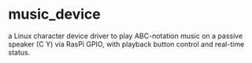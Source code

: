 # music_device
a Linux character device driver to play ABC-notation music on a passive speaker (C Y) via RasPi GPIO, with playback button control and real-time status.
